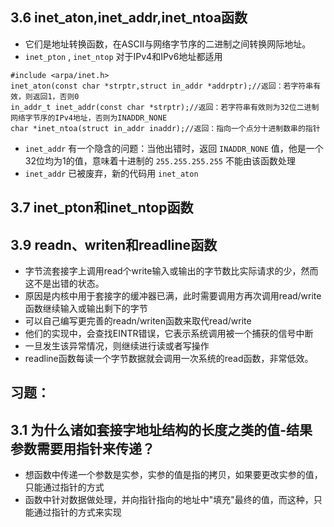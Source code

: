 ## 3.6 inet_aton,inet_addr,inet_ntoa函数
* 它们是地址转换函数，在ASCII与网络字节序的二进制之间转换网际地址。
* `inet_pton` , `inet_ntop` 对于IPv4和IPv6地址都适用

```c/c++
#include <arpa/inet.h>
inet_aton(const char *strptr,struct in_addr *addrptr);//返回：若字符串有效，则返回1，否则0
in_addr_t inet_addr(const char *strptr);//返回：若字符串有效则为32位二进制网络字节序的IPv4地址，否则为INADDR_NONE
char *inet_ntoa(struct in_addr inaddr);//返回：指向一个点分十进制数串的指针
```

* `inet_addr` 有一个隐含的问题：当他出错时，返回 `INADDR_NONE` 值，他是一个32位均为1的值，意味着十进制的 `255.255.255.255` 不能由该函数处理
* `inet_addr` 已被废弃，新的代码用 `inet_aton`

## 3.7 inet_pton和inet_ntop函数

## 3.9 readn、writen和readline函数
* 字节流套接字上调用read个write输入或输出的字节数比实际请求的少，然而这不是出错的状态。
* 原因是内核中用于套接字的缓冲器已满，此时需要调用方再次调用read/write函数继续输入或输出剩下的字节
* 可以自己编写更完善的readn/writen函数来取代read/write
* 他们的实现中，会查找EINTR错误，它表示系统调用被一个捕获的信号中断
* 一旦发生该异常情况，则继续进行读或者写操作
* readline函数每读一个字节数据就会调用一次系统的read函数，非常低效。


## 习题：
## 3.1 为什么诸如套接字地址结构的长度之类的值-结果参数需要用指针来传递？
* 想函数中传递一个参数是实参，实参的值是指的拷贝，如果要更改实参的值，只能通过指针的方式
* 函数中针对数据做处理，并向指针指向的地址中"填充"最终的值，而这种，只能通过指针的方式来实现




